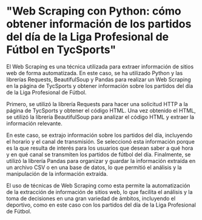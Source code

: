 # "Web Scraping con Python: cómo obtener información de los partidos del día de la Liga Profesional de Fútbol en TycSports"
El Web Scraping es una técnica utilizada para extraer información de sitios web de forma automatizada. En este caso, se ha utilizado Python y las librerías Requests, BeautifulSoup y Pandas para realizar un Web Scraping en la página de TycSports y obtener información sobre los partidos del día de la Liga Profesional de Fútbol.

Primero, se utilizó la librería Requests para hacer una solicitud HTTP a la página de TycSports y obtener el código HTML. Una vez obtenido el HTML, se utilizó la librería BeautifulSoup para analizar el código HTML y extraer la información relevante.

En este caso, se extrajo información sobre los partidos del día, incluyendo el horario y el canal de transmisión. Se seleccionó esta información porque es la que resulta de interés para los usuarios que desean saber a qué hora y en qué canal se transmiten los partidos de fútbol del día.
Finalmente, se utilizó la librería Pandas para organizar y guardar la información extraída en un archivo CSV o en una base de datos, lo que permitió el análisis y la manipulación de la información extraída.

El uso de técnicas de Web Scraping como esta permite la automatización de la extracción de información de sitios web, lo que facilita el análisis y la toma de decisiones en una gran variedad de ámbitos, incluyendo el deportivo, como en este caso con los partidos del día de la Liga Profesional de Fútbol.
